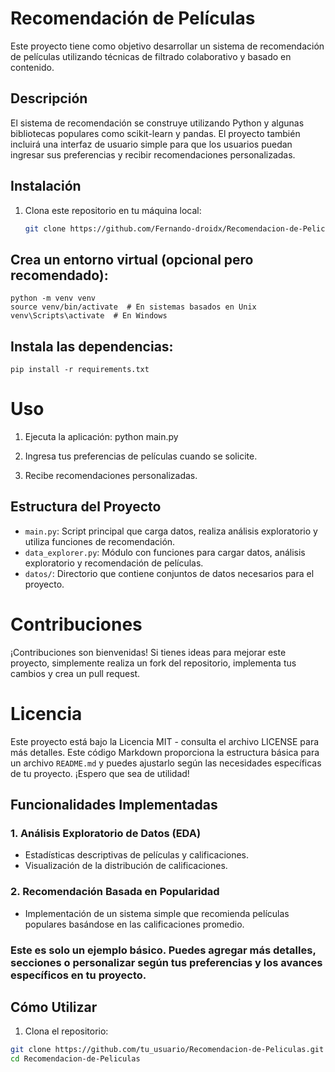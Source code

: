 # Recomendación de Películas

Este proyecto tiene como objetivo desarrollar un sistema de recomendación de películas utilizando técnicas de filtrado colaborativo y basado en contenido.

## Descripción

El sistema de recomendación se construye utilizando Python y algunas bibliotecas populares como scikit-learn y pandas. El proyecto también incluirá una interfaz de usuario simple para que los usuarios puedan ingresar sus preferencias y recibir recomendaciones personalizadas.

## Instalación

1. Clona este repositorio en tu máquina local:

   ```bash
   git clone https://github.com/Fernando-droidx/Recomendacion-de-Peliculas.git
## Crea un entorno virtual (opcional pero recomendado):
    python -m venv venv
    source venv/bin/activate  # En sistemas basados en Unix
    venv\Scripts\activate  # En Windows
## Instala las dependencias:
    pip install -r requirements.txt
# Uso
1. Ejecuta la aplicación:
    python main.py
2. Ingresa tus preferencias de películas cuando se solicite.

3. Recibe recomendaciones personalizadas.




## Estructura del Proyecto

- `main.py`: Script principal que carga datos, realiza análisis exploratorio y utiliza funciones de recomendación.
- `data_explorer.py`: Módulo con funciones para cargar datos, análisis exploratorio y recomendación de películas.
- `datos/`: Directorio que contiene conjuntos de datos necesarios para el proyecto.


# Contribuciones
¡Contribuciones son bienvenidas! Si tienes ideas para mejorar este proyecto, simplemente realiza un fork del repositorio, 
implementa tus cambios y crea un pull request.
# Licencia
Este proyecto está bajo la Licencia MIT - consulta el archivo LICENSE para más detalles.
Este código Markdown proporciona la estructura básica para un archivo `README.md` y puedes ajustarlo según las necesidades específicas de tu proyecto. ¡Espero que sea de utilidad!

## Funcionalidades Implementadas

### 1. Análisis Exploratorio de Datos (EDA)
   - Estadísticas descriptivas de películas y calificaciones.
   - Visualización de la distribución de calificaciones.

### 2. Recomendación Basada en Popularidad
   - Implementación de un sistema simple que recomienda películas populares basándose en las calificaciones promedio.
### Este es solo un ejemplo básico. Puedes agregar más detalles, secciones o personalizar según tus preferencias y los avances específicos en tu proyecto.
## Cómo Utilizar
1. Clona el repositorio:
```bash
git clone https://github.com/tu_usuario/Recomendacion-de-Peliculas.git
cd Recomendacion-de-Peliculas


